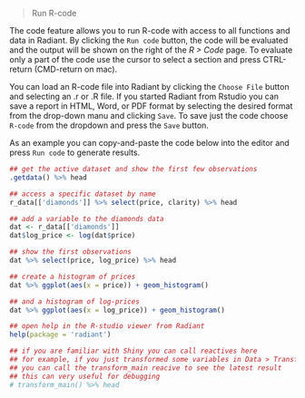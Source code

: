 > Run R-code

The code feature allows you to run R-code with access to all functions and data in Radiant. By clicking the `Run code` button, the code will be evaluated and the output will be shown on the right of the _R > Code_ page. To evaluate only a part of the code use the cursor to select a section and press CTRL-return (CMD-return on mac).

You can load an R-code file into Radiant by clicking the `Choose File` button and selecting an .r or .R file. If you started Radiant from Rstudio you can save a report in HTML, Word, or PDF format by selecting the desired format from the drop-down manu and clicking `Save`. To save just the code choose `R-code` from the dropdown and press the `Save` button.

As an example you can copy-and-paste the code below into the editor and press `Run code` to generate results.

```r
## get the active dataset and show the first few observations
.getdata() %>% head

## access a specific dataset by name
r_data[['diamonds']] %>% select(price, clarity) %>% head

## add a variable to the diamonds data
dat <- r_data[['diamonds']]
dat$log_price <- log(dat$price)

## show the first observations
dat %>% select(price, log_price) %>% head

## create a histogram of prices
dat %>% ggplot(aes(x = price)) + geom_histogram()

## and a histogram of log-prices
dat %>% ggplot(aes(x = log_price)) + geom_histogram()

## open help in the R-studio viewer from Radiant
help(package = 'radiant')

## if you are familiar with Shiny you can call reactives here
## for example, if you just transformed some variables in Data > Transform
## you can call the transform_main reacive to see the latest result
## this can very useful for debugging
# transform_main() %>% head
```
